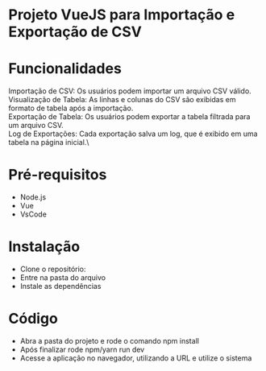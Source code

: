 # Projeto VueJS para Importação e Exportação de CSV

# Funcionalidades
Importação de CSV: Os usuários podem importar um arquivo CSV válido.\
Visualização de Tabela: As linhas e colunas do CSV são exibidas em formato de tabela após a importação.\
Exportação de Tabela: Os usuários podem exportar a tabela filtrada para um arquivo CSV.\
Log de Exportações: Cada exportação salva um log, que é exibido em uma tabela na página inicial.\

# Pré-requisitos
- Node.js 
- Vue 
- VsCode

# Instalação
- Clone o repositório:
- Entre na pasta do arquivo
- Instale as dependências

# Código
- Abra a pasta do projeto e rode o comando npm install
- Após finalizar rode npm/yarn run dev
- Acesse a aplicação no navegador, utilizando a URL e utilize o sistema

